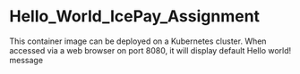 # Hello_World_IcePay_Assignment
This container image can be deployed on a Kubernetes cluster. When accessed via a web browser on port 8080, it will display default Hello world! message
